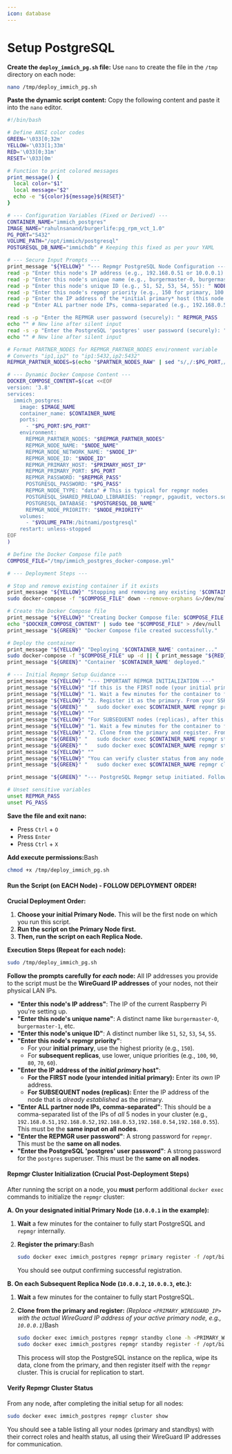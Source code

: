 ```yaml
---
icon: database
---
```


# Setup PostgreSQL

**Create the `deploy_immich_pg.sh` file:** Use `nano` to create the file in the `/tmp` directory on each node:

```bash
nano /tmp/deploy_immich_pg.sh
```

**Paste the dynamic script content:** Copy the following content and paste it into the `nano` editor.

```bash
#!/bin/bash

# Define ANSI color codes
GREEN='\033[0;32m'
YELLOW='\033[1;33m'
RED='\033[0;31m'
RESET='\033[0m'

# Function to print colored messages
print_message() {
  local color="$1"
  local message="$2"
  echo -e "${color}${message}${RESET}"
}

# --- Configuration Variables (Fixed or Derived) ---
CONTAINER_NAME="immich_postgres"
IMAGE_NAME="rahulnsanand/burgerlife:pg_rpm_vct_1.0"
PG_PORT="5432"
VOLUME_PATH="/opt/immich/postgresql"
POSTGRESQL_DB_NAME="immichdb" # Keeping this fixed as per your YAML

# --- Secure Input Prompts ---
print_message "${YELLOW}" "--- Repmgr PostgreSQL Node Configuration ---"
read -p "Enter this node's IP address (e.g., 192.168.0.51 or 10.0.0.1): " NODE_IP
read -p "Enter this node's unique name (e.g., burgermaster-0, burgermaster-1): " NODE_NAME
read -p "Enter this node's unique ID (e.g., 51, 52, 53, 54, 55): " NODE_ID
read -p "Enter this node's repmgr priority (e.g., 150 for primary, 100 for standby, 50 for another standby): " NODE_PRIORITY
read -p "Enter the IP address of the *initial primary* host (this node's IP if it's the primary, otherwise the active primary's IP): " PRIMARY_HOST_IP
read -p "Enter ALL partner node IPs, comma-separated (e.g., 192.168.0.51,192.168.0.52,192.168.0.53,192.168.0.54,192.168.0.55): " PARTNER_NODES_RAW

read -s -p "Enter the REPMGR user password (securely): " REPMGR_PASS
echo "" # New line after silent input
read -s -p "Enter the PostgreSQL 'postgres' user password (securely): " PG_PASS
echo "" # New line after silent input

# Format PARTNER_NODES for REPMGR_PARTNER_NODES environment variable
# Converts "ip1,ip2" to "ip1:5432,ip2:5432"
REPMGR_PARTNER_NODES=$(echo "$PARTNER_NODES_RAW" | sed "s/,/:$PG_PORT,/g" | sed "s/$/:$PG_PORT/")

# --- Dynamic Docker Compose Content ---
DOCKER_COMPOSE_CONTENT=$(cat <<EOF
version: '3.8'
services:
  immich_postgres:
    image: $IMAGE_NAME
    container_name: $CONTAINER_NAME
    ports:
      - "$PG_PORT:$PG_PORT"
    environment:
      REPMGR_PARTNER_NODES: "$REPMGR_PARTNER_NODES"
      REPMGR_NODE_NAME: "$NODE_NAME"
      REPMGR_NODE_NETWORK_NAME: "$NODE_IP"
      REPMGR_NODE_ID: "$NODE_ID"
      REPMGR_PRIMARY_HOST: "$PRIMARY_HOST_IP"
      REPMGR_PRIMARY_PORT: $PG_PORT
      REPMGR_PASSWORD: "$REPMGR_PASS"
      POSTGRESQL_PASSWORD: "$PG_PASS"
      REPMGR_NODE_TYPE: "data" # This is typical for repmgr nodes
      POSTGRESQL_SHARED_PRELOAD_LIBRARIES: 'repmgr, pgaudit, vectors.so'
      POSTGRESQL_DATABASE: "$POSTGRESQL_DB_NAME"
      REPMGR_NODE_PRIORITY: "$NODE_PRIORITY"
    volumes:
      - "$VOLUME_PATH:/bitnami/postgresql"
    restart: unless-stopped
EOF
)

# Define the Docker Compose file path
COMPOSE_FILE="/tmp/immich_postgres_docker-compose.yml"

# --- Deployment Steps ---

# Stop and remove existing container if it exists
print_message "${YELLOW}" "Stopping and removing any existing '$CONTAINER_NAME' container..."
sudo docker-compose -f "$COMPOSE_FILE" down --remove-orphans &>/dev/null || sudo docker rm -f "$CONTAINER_NAME" &>/dev/null || true

# Create the Docker Compose file
print_message "${YELLOW}" "Creating Docker Compose file: $COMPOSE_FILE..."
echo "$DOCKER_COMPOSE_CONTENT" | sudo tee "$COMPOSE_FILE" > /dev/null
print_message "${GREEN}" "Docker Compose file created successfully."

# Deploy the container
print_message "${YELLOW}" "Deploying '$CONTAINER_NAME' container..."
sudo docker-compose -f "$COMPOSE_FILE" up -d || { print_message "${RED}" "Docker Compose deployment failed!"; exit 1; }
print_message "${GREEN}" "Container '$CONTAINER_NAME' deployed."

# --- Initial Repmgr Setup Guidance ---
print_message "${YELLOW}" "--- IMPORTANT REPMGR INITIALIZATION ---"
print_message "${YELLOW}" "If this is the FIRST node (your initial primary), after this script finishes, you need to:"
print_message "${YELLOW}" "1. Wait a few minutes for the container to fully initialize PostgreSQL."
print_message "${YELLOW}" "2. Register it as the primary. From your SSH session, run:"
print_message "${GREEN}" "   sudo docker exec $CONTAINER_NAME repmgr primary register -f /opt/bitnami/postgresql/conf/repmgr/repmgr.conf"
print_message "${YELLOW}" ""
print_message "${YELLOW}" "For SUBSEQUENT nodes (replicas), after this script finishes, you need to:"
print_message "${YELLOW}" "1. Wait a few minutes for the container to fully initialize PostgreSQL."
print_message "${YELLOW}" "2. Clone from the primary and register. From your SSH session, run (replace <PRIMARY_IP>):"
print_message "${GREEN}" "   sudo docker exec $CONTAINER_NAME repmgr standby clone -h $PRIMARY_HOST_IP -d $POSTGRESQL_DB_NAME -U repmgr -F --force"
print_message "${GREEN}" "   sudo docker exec $CONTAINER_NAME repmgr standby register -f /opt/bitnami/postgresql/conf/repmgr/repmgr.conf"
print_message "${YELLOW}" ""
print_message "${YELLOW}" "You can verify cluster status from any node using:"
print_message "${GREEN}" "   sudo docker exec $CONTAINER_NAME repmgr cluster show"

print_message "${GREEN}" "--- PostgreSQL Repmgr setup initiated. Follow the above steps. ---"

# Unset sensitive variables
unset REPMGR_PASS
unset PG_PASS
```

**Save the file and exit nano:**

* Press `Ctrl` + `O`
* Press `Enter`
* Press `Ctrl` + `X`

**Add execute permissions:**&#x42;ash

```bash
chmod +x /tmp/deploy_immich_pg.sh
```

#### **Run the Script (on EACH Node) - FOLLOW DEPLOYMENT ORDER!**

**Crucial Deployment Order:**

1. **Choose your initial Primary Node.** This will be the first node on which you run this script.
2. **Run the script on the Primary Node first.**
3. **Then, run the script on each Replica Node.**

**Execution Steps (Repeat for each node):**

```bash
sudo /tmp/deploy_immich_pg.sh
```

**Follow the prompts carefully for&#x20;**_**each**_**&#x20;node:** All IP addresses you provide to the script must be the **WireGuard IP addresses** of your nodes, not their physical LAN IPs.

* **"Enter this node's IP address"**: The IP of the current Raspberry Pi you're setting up.
* **"Enter this node's unique name"**: A distinct name like `burgermaster-0`, `burgermaster-1`, etc.
* **"Enter this node's unique ID"**: A distinct number like `51`, `52`, `53`, `54`, `55`.
* **"Enter this node's repmgr priority"**:
  * For your **initial primary**, use the highest priority (e.g., `150`).
  * For **subsequent replicas**, use lower, unique priorities (e.g., `100`, `90`, `80`, `70`, `60`).
* **"Enter the IP address of the&#x20;**_**initial primary**_**&#x20;host"**:
  * **For the FIRST node (your intended initial primary):** Enter its _own_ IP address.
  * **For SUBSEQUENT nodes (replicas):** Enter the IP address of the node that is _already established_ as the primary.
* **"Enter ALL partner node IPs, comma-separated"**: This should be a comma-separated list of the IPs of _all_ 5 nodes in your cluster (e.g., `192.168.0.51,192.168.0.52,192.168.0.53,192.168.0.54,192.168.0.55`). This must be the **same input on all nodes**.
* **"Enter the REPMGR user password"**: A strong password for `repmgr`. This must be the **same on all nodes**.
* **"Enter the PostgreSQL 'postgres' user password"**: A strong password for the `postgres` superuser. This must be the **same on all nodes**.

#### **Repmgr Cluster Initialization (Crucial Post-Deployment Steps)**

After running the script on a node, you **must** perform additional `docker exec` commands to initialize the `repmgr` cluster:

**A. On your designated initial Primary Node (`10.0.0.1` in the example):**

1. **Wait** a few minutes for the container to fully start PostgreSQL and `repmgr` internally.
2.  **Register the primary:**&#x42;ash

    ```bash
    sudo docker exec immich_postgres repmgr primary register -f /opt/bitnami/postgresql/conf/repmgr/repmgr.conf
    ```

    You should see output confirming successful registration.

**B. On each Subsequent Replica Node (`10.0.0.2`, `10.0.0.3`, etc.):**

1. **Wait** a few minutes for the container to fully start PostgreSQL.
2.  **Clone from the primary and register:** _(Replace `<PRIMARY_WIREGUARD_IP>` with the actual WireGuard IP address of your active primary node, e.g., `10.0.0.1`)_&#x42;ash

    ```bash
    sudo docker exec immich_postgres repmgr standby clone -h <PRIMARY_WIREGUARD_IP> -d immichdb -U repmgr -F --force
    sudo docker exec immich_postgres repmgr standby register -f /opt/bitnami/postgresql/conf/repmgr/repmgr.conf
    ```

    This process will stop the PostgreSQL instance on the replica, wipe its data, clone from the primary, and then register itself with the `repmgr` cluster. This is crucial for replication to start.

#### **Verify Repmgr Cluster Status**

From any node, after completing the initial setup for all nodes:

```bash
sudo docker exec immich_postgres repmgr cluster show
```

You should see a table listing all your nodes (primary and standbys) with their correct roles and health status, all using their WireGuard IP addresses for communication.



